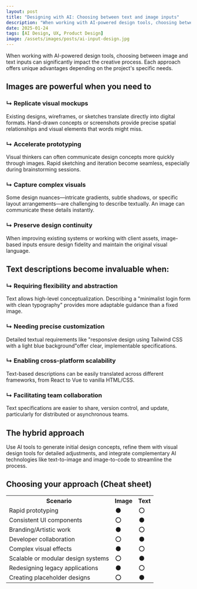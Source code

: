 ```yaml
---
layout: post
title: "Designing with AI: Choosing between text and image inputs"
description: "When working with AI-powered design tools, choosing between image and text inputs can significantly impact the creative process. Each approach offers unique advantages depending on the project's specific needs."
date: 2025-01-24
tags: [AI Design, UX, Product Design]
image: /assets/images/posts/ai-input-design.jpg
---
```


When working with AI-powered design tools, choosing between image and text inputs can significantly impact the creative process. Each approach offers unique advantages depending on the project's specific needs.

<h2 class="title-3 mb-4">Images are powerful when you need to</h2>

<h3>↳ Replicate visual mockups</h3>
Existing designs, wireframes, or sketches translate directly into digital formats. Hand-drawn concepts or screenshots provide precise spatial relationships and visual elements that words might miss.

<h3>↳ Accelerate prototyping</h3>
Visual thinkers can often communicate design concepts more quickly through images. Rapid sketching and iteration become seamless, especially during brainstorming sessions.

<h3>↳ Capture complex visuals</h3>
Some design nuances—intricate gradients, subtle shadows, or specific layout arrangements—are challenging to describe textually. An image can communicate these details instantly.

<h3>↳ Preserve design continuity</h3>
When improving existing systems or working with client assets, image-based inputs ensure design fidelity and maintain the original visual language.

<h2 class="title-3 mb-4">Text descriptions become invaluable when:</h2>

<h3>↳ Requiring flexibility and abstraction</h3>
Text allows high-level conceptualization. Describing a "minimalist login form with clean typography" provides more adaptable guidance than a fixed image.

<h3>↳ Needing precise customization</h3>
Detailed textual requirements like "responsive design using Tailwind CSS with a light blue background"offer clear, implementable specifications.

<h3>↳ Enabling cross-platform scalability</h3>
Text-based descriptions can be easily translated across different frameworks, from React to Vue to vanilla HTML/CSS.

<h3>↳ Facilitating team collaboration</h3>
Text specifications are easier to share, version control, and update, particularly for distributed or asynchronous teams.

<h2 class="title-3 mb-4">The hybrid approach</h2>
Use AI tools to generate initial design concepts, refine them with visual design tools for detailed adjustments, and integrate complementary AI technologies like text-to-image and image-to-code to streamline the process.

<h2 class="title-3 mb-4">Choosing your approach (Cheat sheet)</h2>

<table class="content-table">
  <tr>
    <th>Scenario</th>
    <th>Image</th>
    <th>Text</th>
  </tr>
  <tr>
    <td>Rapid prototyping</td>
    <td><svg width="20" height="20" viewBox="0 0 24 24"><circle cx="12" cy="12" r="8" fill="currentColor"/></svg></td>
    <td><svg width="20" height="20" viewBox="0 0 24 24"><circle cx="12" cy="12" r="8" fill="none" stroke="currentColor" stroke-width="2"/></svg></td>
  </tr>
  <tr>
    <td>Consistent UI components</td>
    <td><svg width="20" height="20" viewBox="0 0 24 24"><circle cx="12" cy="12" r="8" fill="none" stroke="currentColor" stroke-width="2"/></svg></td>
    <td><svg width="20" height="20" viewBox="0 0 24 24"><circle cx="12" cy="12" r="8" fill="currentColor"/></svg></td>
  </tr>
  <tr>
    <td>Branding/Artistic work</td>
    <td><svg width="20" height="20" viewBox="0 0 24 24"><circle cx="12" cy="12" r="8" fill="currentColor"/></svg></td>
    <td><svg width="20" height="20" viewBox="0 0 24 24"><circle cx="12" cy="12" r="8" fill="none" stroke="currentColor" stroke-width="2"/></svg></td>
  </tr>
  <tr>
    <td>Developer collaboration</td>
    <td><svg width="20" height="20" viewBox="0 0 24 24"><circle cx="12" cy="12" r="8" fill="none" stroke="currentColor" stroke-width="2"/></svg></td>
    <td><svg width="20" height="20" viewBox="0 0 24 24"><circle cx="12" cy="12" r="8" fill="currentColor"/></svg></td>
  </tr>
  <tr>
    <td>Complex visual effects</td>
    <td><svg width="20" height="20" viewBox="0 0 24 24"><circle cx="12" cy="12" r="8" fill="currentColor"/></svg></td>
    <td><svg width="20" height="20" viewBox="0 0 24 24"><circle cx="12" cy="12" r="8" fill="none" stroke="currentColor" stroke-width="2"/></svg></td>
  </tr>
  <tr>
    <td>Scalable or modular design systems</td>
    <td><svg width="20" height="20" viewBox="0 0 24 24"><circle cx="12" cy="12" r="8" fill="none" stroke="currentColor" stroke-width="2"/></svg></td>
    <td><svg width="20" height="20" viewBox="0 0 24 24"><circle cx="12" cy="12" r="8" fill="currentColor"/></svg></td>
  </tr>
  <tr>
    <td>Redesigning legacy applications</td>
    <td><svg width="20" height="20" viewBox="0 0 24 24"><circle cx="12" cy="12" r="8" fill="currentColor"/></svg></td>
    <td><svg width="20" height="20" viewBox="0 0 24 24"><circle cx="12" cy="12" r="8" fill="none" stroke="currentColor" stroke-width="2"/></svg></td>
  </tr>
  <tr>
    <td>Creating placeholder designs</td>
    <td><svg width="20" height="20" viewBox="0 0 24 24"><circle cx="12" cy="12" r="8" fill="none" stroke="currentColor" stroke-width="2"/></svg></td>
    <td><svg width="20" height="20" viewBox="0 0 24 24"><circle cx="12" cy="12" r="8" fill="currentColor"/></svg></td>
  </tr>
</table>